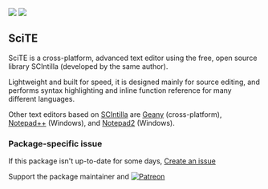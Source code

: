 [![](https://img.shields.io/chocolatey/v/scite?color=green&label=scite)](https://chocolatey.org/packages/scite) [![](https://img.shields.io/chocolatey/dt/scite)](https://chocolatey.org/packages/scite)

## SciTE
SciTE is a cross-platform, advanced text editor using the free, open source library SCIntilla (developed by the same author).

Lightweight and built for speed, it is designed mainly for source editing, and performs syntax highlighting and inline function reference for many different languages.

Other text editors based on [SCIntilla](https://chocolatey.org/packages?q=tag:SCIntilla) are [Geany](https://chocolatey.org/packages/geany) (cross-platform), [Notepad++](https://chocolatey.org/packages/notepadplusplus) (Windows), and [Notepad2](https://chocolatey.org/packages/notepad2) (Windows).

### Package-specific issue
If this package isn't up-to-date for some days, [Create an issue](https://github.com/tunisiano187/Chocolatey-packages/issues/new/choose)

Support the package maintainer and [![Patreon](https://cdn.jsdelivr.net/gh/tunisiano187/Chocolatey-packages@d15c4e19c709e7148588d4523ffc6dd3cd3c7e5e/icons/patreon.png)](https://www.patreon.com/tunisiano)
